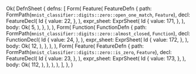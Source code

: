 Ok(
    DefnSheet {
        defns: [
            Form(
                Feature(
                    FeatureDefn {
                        path: FormPath(`mnist_classifier::digits::zero::open_one_match`, `Feature`),
                        decl: FeatureDecl(
                            Id {
                                value: 22,
                            },
                        ),
                        expr_sheet: ExprSheet(
                            Id {
                                value: 171,
                            },
                        ),
                        body: Ok(
                            5,
                        ),
                    },
                ),
            ),
            Form(
                Function(
                    FunctionDefn {
                        path: FormPath(`mnist_classifier::digits::zero::almost_closed`, `Function`),
                        decl: FunctionDecl(
                            Id {
                                value: 24,
                            },
                        ),
                        expr_sheet: ExprSheet(
                            Id {
                                value: 172,
                            },
                        ),
                        body: Ok(
                            12,
                        ),
                    },
                ),
            ),
            Form(
                Feature(
                    FeatureDefn {
                        path: FormPath(`mnist_classifier::digits::zero::is_zero`, `Feature`),
                        decl: FeatureDecl(
                            Id {
                                value: 23,
                            },
                        ),
                        expr_sheet: ExprSheet(
                            Id {
                                value: 173,
                            },
                        ),
                        body: Ok(
                            112,
                        ),
                    },
                ),
            ),
        ],
    },
)